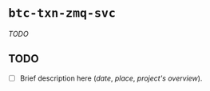 # `btc-txn-zmq-svc`

*TODO*

## TODO

- [ ] Brief description here (*date*, *place*, *project's overview*).
